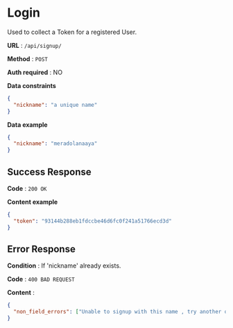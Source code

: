 # Login

Used to collect a Token for a registered User.

**URL** : `/api/signup/`

**Method** : `POST`

**Auth required** : NO

**Data constraints**

```json
{
  "nickname": "a unique name"
}
```

**Data example**

```json
{
  "nickname": "meradolanaaya"
}
```

## Success Response

**Code** : `200 OK`

**Content example**

```json
{
  "token": "93144b288eb1fdccbe46d6fc0f241a51766ecd3d"
}
```

## Error Response

**Condition** : If 'nickname' already exists.

**Code** : `400 BAD REQUEST`

**Content** :

```json
{
  "non_field_errors": ["Unable to signup with this name , try another one"]
}
```
